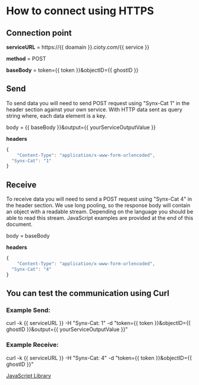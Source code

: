 # How to connect using HTTPS

## Connection point

**serviceURL** = https://{{ doamain }}.cioty.com/{{ service }}

**method** = POST

**baseBody** = token={{ token }}&objectID={{ ghostID }}

## Send 

To send data you will need to send POST request using "Synx-Cat 1" in the header section against your own service. With HTTP data sent as query string where, each data element is a key.

body = {{ baseBody }}&output={{ yourServiceOutputValue }}

**headers**

```javascript
{
	"Content-Type": "application/x-www-form-urlencoded",
  "Synx-Cat": "1"
}
```

## Receive 

To receive data you will need to send a POST request using "Synx-Cat 4" in the header section. We use long pooling, so the response body will contain an object with a readable stream. Depending on the language you should be able to read this stream. JavaScript examples are provided at the end of this document. 

body = baseBody

**headers**

```javascript
{
	"Content-Type": "application/x-www-form-urlencoded",
  "Synx-Cat": "4"
}
```

## You can test the communication using Curl

### Example Send:

curl -k {{ serviceURL }} -H "Synx-Cat: 1" -d "token={{ token }}&objectID={{ ghostID }}&output={{ yourServiceOutputValue }}"

### Example Receive:

curl -k {{ serviceURL }} -H "Synx-Cat: 4" -d "token={{ token }}&objectID={{ ghostID }}"

[JavaScript Library](https://github.com/NornirAS/hive-agent/blob/main/src/http/README.md)

